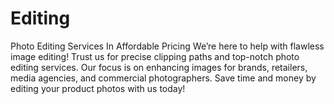 # Editing
Photo Editing Services In Affordable Pricing  We’re here to help with flawless image editing! Trust us for precise clipping paths and top-notch photo editing services. Our focus is on enhancing images for brands, retailers, media agencies, and commercial photographers. Save time and money by editing your product photos with us today!
